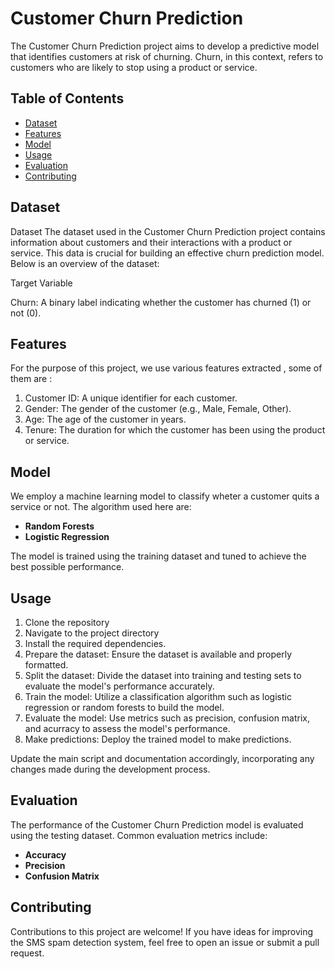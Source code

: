 
# Customer Churn Prediction

The Customer Churn Prediction project aims to develop a predictive model that identifies customers at risk of churning. Churn, in this context, refers to customers who are likely to stop using a product or service.

## Table of Contents

- [Dataset](#dataset)
- [Features](#features)
- [Model](#model)
- [Usage](#usage)
- [Evaluation](#evaluation)
- [Contributing](#contributing)


## Dataset

Dataset
The dataset used in the Customer Churn Prediction project contains information about customers and their interactions with a product or service. This data is crucial for building an effective churn prediction model. Below is an overview of the dataset:

Target Variable

Churn: A binary label indicating whether the customer has churned (1) or not (0).

## Features

For the purpose of this project, we use various features extracted , some of them are :

1. Customer ID: A unique identifier for each customer.
2. Gender: The gender of the customer (e.g., Male, Female, Other).
3. Age: The age of the customer in years.
4. Tenure: The duration for which the customer has been using the product or service.

## Model

We employ a machine learning model to classify wheter a customer quits a service or not. The   algorithm used here are:

- **Random Forests**
- **Logistic Regression**


The model is trained using the training dataset and tuned to achieve the best possible performance.

## Usage

1. Clone the repository
2. Navigate to the project directory
3. Install the required dependencies.
4. Prepare the dataset: Ensure the dataset is available and properly formatted. 
5. Split the dataset: Divide the dataset into training and testing sets to evaluate the model's performance accurately.
6. Train the model: Utilize a classification algorithm such as logistic regression or random forests to build the  model.
7. Evaluate the model: Use metrics such as precision, confusion matrix, and acurracy to assess the model's performance.
8. Make predictions: Deploy the trained model to make predictions.

Update the main script and documentation accordingly, incorporating any changes made during the development process.

## Evaluation

The performance of the Customer Churn Prediction model is evaluated using the testing dataset. Common evaluation metrics include:

- **Accuracy**
- **Precision**
- **Confusion Matrix**

## Contributing

Contributions to this project are welcome! If you have ideas for improving the SMS spam detection system, feel free to open an issue or submit a pull request.

